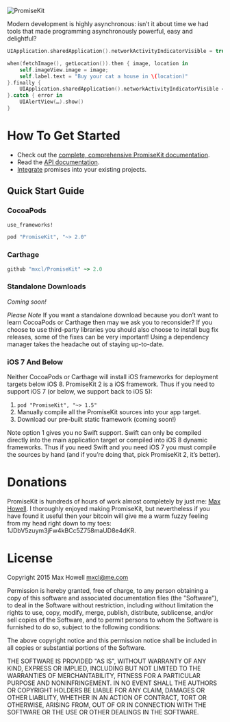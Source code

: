 ![PromiseKit](http://methylblue.com/junk/PMKBanner.png)

Modern development is highly asynchronous: isn’t it about time we had tools that made programming asynchronously powerful, easy and delightful?

```swift
UIApplication.sharedApplication().networkActivityIndicatorVisible = true

when(fetchImage(), getLocation()).then { image, location in
    self.imageView.image = image;
    self.label.text = "Buy your cat a house in \(location)"
}.finally {
    UIApplication.sharedApplication().networkActivityIndicatorVisible = false
}.catch { error in
    UIAlertView(…).show()
}
```


# How To Get Started

* Check out the [complete, comprehensive PromiseKit documentation](http://promisekit.org).
* Read the [API documentation](http://cocoadocs.org/docsets/PromiseKit/).
* [Integrate](http://promisekit.org/getting-setup) promises into your existing projects.

## Quick Start Guide

### CocoaPods

```ruby
use_frameworks!

pod "PromiseKit", "~> 2.0"
```

### Carthage
```ruby
github "mxcl/PromiseKit" ~> 2.0
```

### Standalone Downloads

*Coming soon!*

*Please Note* If you want a standalone download because you don’t want to learn CocoaPods or Carthage then may we ask you to reconsider? If you choose to use third-party libraries you should also choose to install bug fix releases, some of the fixes can be very important! Using a dependency manager takes the headache out of staying up-to-date.

###  iOS 7 And Below

Neither CocoaPods or Carthage will install iOS frameworks for deployment targets below iOS 8. PromiseKit 2 is a iOS framework. Thus if you need to support iOS 7 (or below, we support back to iOS 5):

 1. `pod "PromiseKit", "~> 1.5"`
 2. Manually compile all the PromiseKit sources into your app target.
 3. Download our pre-built static framework (coming soon!)

Note option 1 gives you no Swift support. Swift can only be compiled directly into the main application target or compiled into iOS 8 dynamic frameworks. Thus if you need Swift and you need iOS 7 you must compile the sources by hand (and if you’re doing that, pick PromiseKit 2, it’s better).


# Donations

PromiseKit is hundreds of hours of work almost completely by just me: [Max Howell](https://twitter.com/mxcl). I thoroughly enjoyed making PromiseKit, but nevertheless if you have found it useful then your bitcoin will give me a warm fuzzy feeling from my head right down to my toes: 1JDbV5zuym3jFw4kBCc5Z758maUD8e4dKR.


# License

Copyright 2015 Max Howell <mxcl@me.com>

Permission is hereby granted, free of charge, to any person obtaining a copy
of this software and associated documentation files (the "Software"), to deal
in the Software without restriction, including without limitation the rights
to use, copy, modify, merge, publish, distribute, sublicense, and/or sell
copies of the Software, and to permit persons to whom the Software is
furnished to do so, subject to the following conditions:

The above copyright notice and this permission notice shall be included in
all copies or substantial portions of the Software.

THE SOFTWARE IS PROVIDED "AS IS", WITHOUT WARRANTY OF ANY KIND, EXPRESS OR
IMPLIED, INCLUDING BUT NOT LIMITED TO THE WARRANTIES OF MERCHANTABILITY,
FITNESS FOR A PARTICULAR PURPOSE AND NONINFRINGEMENT. IN NO EVENT SHALL THE
AUTHORS OR COPYRIGHT HOLDERS BE LIABLE FOR ANY CLAIM, DAMAGES OR OTHER
LIABILITY, WHETHER IN AN ACTION OF CONTRACT, TORT OR OTHERWISE, ARISING FROM,
OUT OF OR IN CONNECTION WITH THE SOFTWARE OR THE USE OR OTHER DEALINGS IN
THE SOFTWARE.
